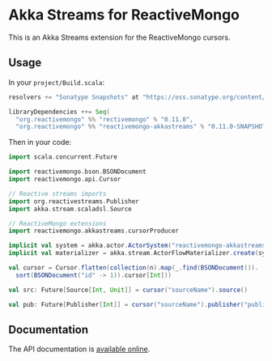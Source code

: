 # Akka Streams for ReactiveMongo

This is an Akka Streams extension for the ReactiveMongo cursors.

## Usage

In your `project/Build.scala`:

```scala
resolvers += "Sonatype Snapshots" at "https://oss.sonatype.org/content/repositories/snapshots/"

libraryDependencies ++= Seq(
  "org.reactivemongo" %% "rectivemongo" % "0.11.0",
  "org.reactivemongo" %% "reactivemongo-akkastreams" % "0.11.0-SNAPSHOT")
```

Then in your code:

```scala
import scala.concurrent.Future

import reactivemongo.bson.BSONDocument
import reactivemongo.api.Cursor

// Reactive streams imports
import org.reactivestreams.Publisher
import akka.stream.scaladsl.Source

// ReactiveMongo extensions
import reactivemongo.akkastreams.cursorProducer

implicit val system = akka.actor.ActorSystem("reactivemongo-akkastreams")
implicit val materializer = akka.stream.ActorFlowMaterializer.create(system)

val cursor = Cursor.flatten(collection(n).map(_.find(BSONDocument()).
  sort(BSONDocument("id" -> 1)).cursor[Int]))

val src: Future[Source[Int, Unit]] = cursor("sourceName").source()

val pub: Future[Publisher[Int]] = cursor("sourceName").publisher("publisher")
```

## Documentation

The API documentation is [available online](https://cchantep.github.io/RM-AkkaStreams/api/).
